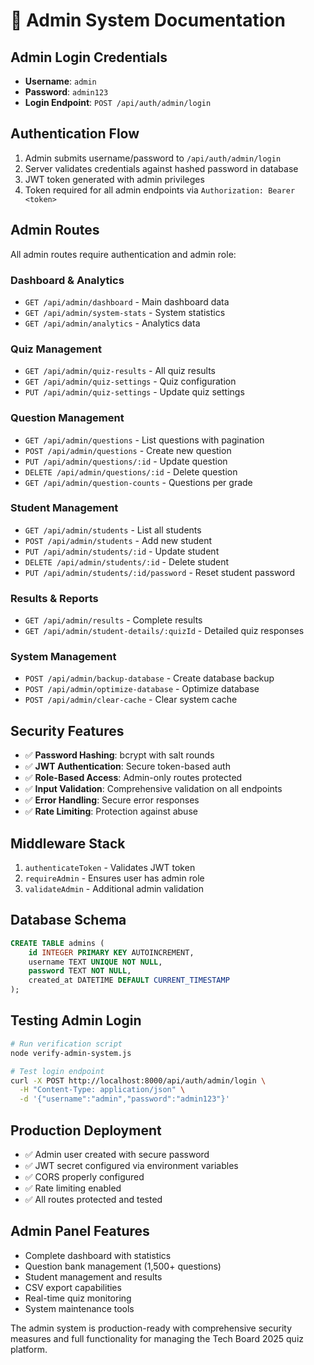 # 🔐 Admin System Documentation

## Admin Login Credentials
- **Username**: `admin`
- **Password**: `admin123`
- **Login Endpoint**: `POST /api/auth/admin/login`

## Authentication Flow
1. Admin submits username/password to `/api/auth/admin/login`
2. Server validates credentials against hashed password in database
3. JWT token generated with admin privileges
4. Token required for all admin endpoints via `Authorization: Bearer <token>`

## Admin Routes
All admin routes require authentication and admin role:

### Dashboard & Analytics
- `GET /api/admin/dashboard` - Main dashboard data
- `GET /api/admin/system-stats` - System statistics
- `GET /api/admin/analytics` - Analytics data

### Quiz Management
- `GET /api/admin/quiz-results` - All quiz results
- `GET /api/admin/quiz-settings` - Quiz configuration
- `PUT /api/admin/quiz-settings` - Update quiz settings

### Question Management
- `GET /api/admin/questions` - List questions with pagination
- `POST /api/admin/questions` - Create new question
- `PUT /api/admin/questions/:id` - Update question
- `DELETE /api/admin/questions/:id` - Delete question
- `GET /api/admin/question-counts` - Questions per grade

### Student Management
- `GET /api/admin/students` - List all students
- `POST /api/admin/students` - Add new student
- `PUT /api/admin/students/:id` - Update student
- `DELETE /api/admin/students/:id` - Delete student
- `PUT /api/admin/students/:id/password` - Reset student password

### Results & Reports
- `GET /api/admin/results` - Complete results
- `GET /api/admin/student-details/:quizId` - Detailed quiz responses

### System Management
- `POST /api/admin/backup-database` - Create database backup
- `POST /api/admin/optimize-database` - Optimize database
- `POST /api/admin/clear-cache` - Clear system cache

## Security Features
- ✅ **Password Hashing**: bcrypt with salt rounds
- ✅ **JWT Authentication**: Secure token-based auth
- ✅ **Role-Based Access**: Admin-only routes protected
- ✅ **Input Validation**: Comprehensive validation on all endpoints
- ✅ **Error Handling**: Secure error responses
- ✅ **Rate Limiting**: Protection against abuse

## Middleware Stack
1. `authenticateToken` - Validates JWT token
2. `requireAdmin` - Ensures user has admin role
3. `validateAdmin` - Additional admin validation

## Database Schema
```sql
CREATE TABLE admins (
    id INTEGER PRIMARY KEY AUTOINCREMENT,
    username TEXT UNIQUE NOT NULL,
    password TEXT NOT NULL,
    created_at DATETIME DEFAULT CURRENT_TIMESTAMP
);
```

## Testing Admin Login
```bash
# Run verification script
node verify-admin-system.js

# Test login endpoint
curl -X POST http://localhost:8000/api/auth/admin/login \
  -H "Content-Type: application/json" \
  -d '{"username":"admin","password":"admin123"}'
```

## Production Deployment
- ✅ Admin user created with secure password
- ✅ JWT secret configured via environment variables
- ✅ CORS properly configured
- ✅ Rate limiting enabled
- ✅ All routes protected and tested

## Admin Panel Features
- Complete dashboard with statistics
- Question bank management (1,500+ questions)
- Student management and results
- CSV export capabilities
- Real-time quiz monitoring
- System maintenance tools

The admin system is production-ready with comprehensive security measures and full functionality for managing the Tech Board 2025 quiz platform.